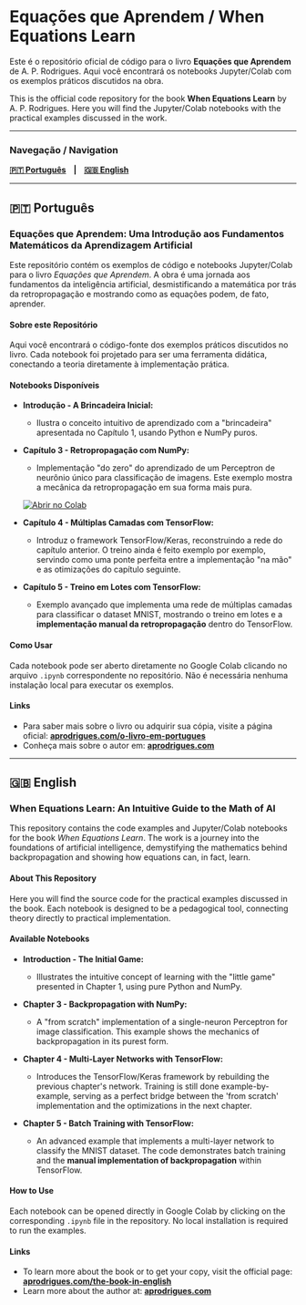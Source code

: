 # Equações que Aprendem / When Equations Learn

Este é o repositório oficial de código para o livro **Equações que Aprendem** de A. P. Rodrigues. Aqui você encontrará os notebooks Jupyter/Colab com os exemplos práticos discutidos na obra.

This is the official code repository for the book **When Equations Learn** by A. P. Rodrigues. Here you will find the Jupyter/Colab notebooks with the practical examples discussed in the work.

---

### Navegação / Navigation

**[🇵🇹 Português](#português) &nbsp;&nbsp;&nbsp;|&nbsp;&nbsp;&nbsp; [🇬🇧 English](#english)**

---

## 🇵🇹 Português

### Equações que Aprendem: Uma Introdução aos Fundamentos Matemáticos da Aprendizagem Artificial

Este repositório contém os exemplos de código e notebooks Jupyter/Colab para o livro *Equações que Aprendem*. A obra é uma jornada aos fundamentos da inteligência artificial, desmistificando a matemática por trás da retropropagação e mostrando como as equações podem, de fato, aprender.

#### Sobre este Repositório

Aqui você encontrará o código-fonte dos exemplos práticos discutidos no livro. Cada notebook foi projetado para ser uma ferramenta didática, conectando a teoria diretamente à implementação prática.

#### Notebooks Disponíveis

* **Introdução - A Brincadeira Inicial:**
    * Ilustra o conceito intuitivo de aprendizado com a "brincadeira" apresentada no Capítulo 1, usando Python e NumPy puros.

* **Capítulo 3 - Retropropagação com NumPy:**
    * Implementação "do zero" do aprendizado de um Perceptron de neurônio único para classificação de imagens. Este exemplo mostra a mecânica da retropropagação em sua forma mais pura.

    [![Abrir no Colab](https://colab.research.google.com/assets/colab-badge.svg)](https://colab.research.google.com/github/aleperrod/perceptron-book/blob/master/equacoes-que-aprendem-capitulo-3-exemplo-3.ipynb)
    

* **Capítulo 4 - Múltiplas Camadas com TensorFlow:**
    * Introduz o framework TensorFlow/Keras, reconstruindo a rede do capítulo anterior. O treino ainda é feito exemplo por exemplo, servindo como uma ponte perfeita entre a implementação "na mão" e as otimizações do capítulo seguinte.

* **Capítulo 5 - Treino em Lotes com TensorFlow:**
    * Exemplo avançado que implementa uma rede de múltiplas camadas para classificar o dataset MNIST, mostrando o treino em lotes e a **implementação manual da retropropagação** dentro do TensorFlow.

#### Como Usar

Cada notebook pode ser aberto diretamente no Google Colab clicando no arquivo `.ipynb` correspondente no repositório. Não é necessária nenhuma instalação local para executar os exemplos.

#### Links

* Para saber mais sobre o livro ou adquirir sua cópia, visite a página oficial: **[aprodrigues.com/o-livro-em-portugues](https://aprodrigues.com/o-livro-em-portugues)**
* Conheça mais sobre o autor em: **[aprodrigues.com](https://aprodrigues.com)**

---

## 🇬🇧 English

### When Equations Learn: An Intuitive Guide to the Math of AI

This repository contains the code examples and Jupyter/Colab notebooks for the book *When Equations Learn*. The work is a journey into the foundations of artificial intelligence, demystifying the mathematics behind backpropagation and showing how equations can, in fact, learn.

#### About This Repository

Here you will find the source code for the practical examples discussed in the book. Each notebook is designed to be a pedagogical tool, connecting theory directly to practical implementation.

#### Available Notebooks

* **Introduction - The Initial Game:**
    * Illustrates the intuitive concept of learning with the "little game" presented in Chapter 1, using pure Python and NumPy.

* **Chapter 3 - Backpropagation with NumPy:**
    * A "from scratch" implementation of a single-neuron Perceptron for image classification. This example shows the mechanics of backpropagation in its purest form.

* **Chapter 4 - Multi-Layer Networks with TensorFlow:**
    * Introduces the TensorFlow/Keras framework by rebuilding the previous chapter's network. Training is still done example-by-example, serving as a perfect bridge between the 'from scratch' implementation and the optimizations in the next chapter.

* **Chapter 5 - Batch Training with TensorFlow:**
    * An advanced example that implements a multi-layer network to classify the MNIST dataset. The code demonstrates batch training and the **manual implementation of backpropagation** within TensorFlow.

#### How to Use

Each notebook can be opened directly in Google Colab by clicking on the corresponding `.ipynb` file in the repository. No local installation is required to run the examples.

#### Links

* To learn more about the book or to get your copy, visit the official page: **[aprodrigues.com/the-book-in-english](https://aprodrigues.com/the-book-in-english)**
* Learn more about the author at: **[aprodrigues.com](https://aprodrigues.com)**